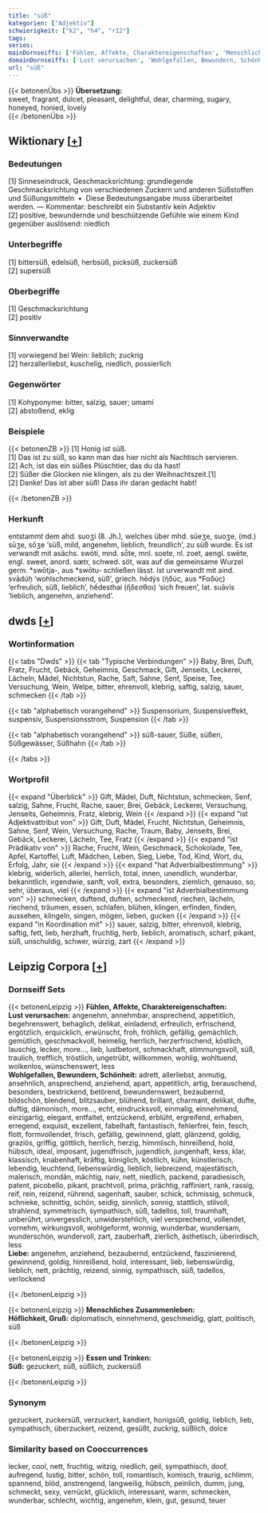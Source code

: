 ```yaml
---
title: "süß"
kategorien: ["Adjektiv"]
schwierigkeit: ["k2", "h4", "r12"]
tags:
series:
mainDornseiffs: ['Fühlen, Affekte, Charaktereigenschaften', 'Menschliches Zusammenleben', 'Essen und Trinken']
domainDornseiffs: ['Lust verursachen', 'Wohlgefallen, Bewundern, Schönheit', 'Liebe', 'Höflichkeit, Gruß', 'Süß']
url: "süß"
---
```


{{< betonenÜbs >}}
**Übersetzung:**  
sweet, fragrant, dulcet, pleasant, delightful, dear, charming, sugary, honeyed, honied, lovely  
{{< /betonenÜbs >}}

## Wiktionary [[+](https://de.wiktionary.org/wiki/süß)]

### Bedeutungen
[1] Sinneseindruck, Geschmacksrichtung: grundlegende Geschmacksrichtung von verschiedenen Zuckern und anderen Süßstoffen und Süßungsmitteln  •  Diese Bedeutungsangabe muss überarbeitet werden. — Kommentar: beschreibt ein Substantiv kein Adjektiv  
[2] positive, bewundernde und beschützende Gefühle wie einem Kind gegenüber auslösend: niedlich  

### Unterbegriffe
[1] bittersüß, edelsüß, herbsüß, picksüß, zuckersüß  
[2] supersüß  

### Oberbegriffe
[1] Geschmacksrichtung  
[2] positiv  

### Sinnverwandte
[1] vorwiegend bei Wein: lieblich; zuckrig  
[2] herzallerliebst, kuschelig, niedlich, possierlich  

### Gegenwörter
[1] Kohyponyme: bitter, salzig, sauer; umami  
[2] abstoßend, eklig  

### Beispiele
{{< betonenZB >}}
[1] Honig ist süß.  
[1] Das ist zu süß, so kann man das hier nicht als Nachtisch servieren.  
[2] Ach, ist das ein süßes Plüschtier, das du da hast!  
[2] Süßer die Glocken nie klingen, als zu der Weihnachtszeit.[1]  
[2] Danke! Das ist aber süß! Dass ihr daran gedacht habt!  

{{< /betonenZB >}}
### Herkunft
entstammt dem ahd. suoʒi (8. Jh.), welches über mhd. süeʒe, suoʒe, (md.) sūʒe, sōʒe ‘süß, mild, angenehm, lieblich, freundlich’, zu süß wurde. Es ist verwandt mit asächs. swōti, mnd. sȫte, mnl. soete, nl. zoet, aengl. swēte, engl. sweet, anord. sœtr, schwed. söt, was auf die gemeinsame Wurzel germ. *swōtja-, aus *swōtu- schließen lässt. Ist urverwandt mit aind. svādúḥ ‘wohlschmeckend, süß’, griech. hēdýs (ἡδύς, aus *Ϝαδύς) ‘erfreulich, süß, lieblich’, hḗdesthai (ἥδεσθαι) ‘sich freuen’, lat. suāvis ‘lieblich, angenehm, anziehend’.  



## dwds [[+](https://www.dwds.de/wb/süß)]

### Wortinformation
{{< tabs "Dwds" >}}
{{< tab "Typische Verbindungen" >}}
Baby, Brei, Duft, Fratz, Frucht, Gebäck, Geheimnis, Geschmack, Gift, Jenseits, Leckerei, Lächeln, Mädel, Nichtstun, Rache, Saft, Sahne, Senf, Speise, Tee, Versuchung, Wein, Welpe, bitter, ehrenvoll, klebrig, saftig, salzig, sauer, schmecken
{{< /tab >}}

{{< tab "alphabetisch vorangehend" >}}
Suspensorium, Suspensiveffekt, suspensiv, Suspensionsstrom, Suspension
{{< /tab >}}

{{< tab "alphabetisch vorangehend" >}}
süß-sauer, Süße, süßen, Süßgewässer, Süßhahn
{{< /tab >}}

{{< /tabs >}}

### Wortprofil
{{< expand "Überblick" >}} Gift, Mädel, Duft, Nichtstun, schmecken, Senf, salzig, Sahne, Frucht, Rache, sauer, Brei, Gebäck, Leckerei, Versuchung, Jenseits, Geheimnis, Fratz, klebrig, Wein {{< /expand >}}
{{< expand "ist Adjektivattribut von" >}} Gift, Duft, Mädel, Frucht, Nichtstun, Geheimnis, Sahne, Senf, Wein, Versuchung, Rache, Traum, Baby, Jenseits, Brei, Gebäck, Leckerei, Lächeln, Tee, Fratz {{< /expand >}}
{{< expand "ist Prädikativ von" >}} Rache, Frucht, Wein, Geschmack, Schokolade, Tee, Apfel, Kartoffel, Luft, Mädchen, Leben, Sieg, Liebe, Tod, Kind, Wort, du, Erfolg, Jahr, sie {{< /expand >}}
{{< expand "hat Adverbialbestimmung" >}} klebrig, widerlich, allerlei, herrlich, total, innen, unendlich, wunderbar, bekanntlich, irgendwie, sanft, voll, extra, besonders, ziemlich, genauso, so, sehr, überaus, viel {{< /expand >}}
{{< expand "ist Adverbialbestimmung von" >}} schmecken, duftend, duften, schmeckend, riechen, lächeln, riechend, träumen, essen, schlafen, blühen, klingen, erfinden, finden, aussehen, klingeln, singen, mögen, lieben, gucken {{< /expand >}}
{{< expand "in Koordination mit" >}} sauer, salzig, bitter, ehrenvoll, klebrig, saftig, fett, lieb, herzhaft, fruchtig, herb, lieblich, aromatisch, scharf, pikant, süß, unschuldig, schwer, würzig, zart {{< /expand >}}

## Leipzig Corpora [[+](https://corpora.uni-leipzig.de/en/res?word=süß&corpusId=deu_newscrawl-public_2018)]

### Dornseiff Sets
{{< betonenLeipzig >}}
**Fühlen, Affekte, Charaktereigenschaften:**  
**Lust verursachen:** angenehm, annehmbar, ansprechend, appetitlich, begehrenswert, behaglich, delikat, einladend, erfreulich, erfrischend, ergötzlich, erquicklich, erwünscht, froh, fröhlich, gefällig, gemächlich, gemütlich, geschmackvoll, heimelig, herrlich, herzerfrischend, köstlich, lauschig, lecker, more..., lieb, lustbetont, schmackhaft, stimmungsvoll, süß, traulich, trefflich, tröstlich, ungetrübt, willkommen, wohlig, wohltuend, wolkenlos, wünschenswert, less  
**Wohlgefallen, Bewundern, Schönheit:** adrett, allerliebst, anmutig, ansehnlich, ansprechend, anziehend, apart, appetitlich, artig, berauschend, besonders, bestrickend, betörend, bewundernswert, bezaubernd, bildschön, blendend, blitzsauber, blühend, brillant, charmant, delikat, dufte, duftig, dämonisch, more..., echt, eindrucksvoll, einmalig, einnehmend, einzigartig, elegant, entfaltet, entzückend, erblüht, ergreifend, erhaben, erregend, exquisit, exzellent, fabelhaft, fantastisch, fehlerfrei, fein, fesch, flott, formvollendet, frisch, gefällig, gewinnend, glatt, glänzend, goldig, graziös, griffig, göttlich, herrlich, herzig, himmlisch, hinreißend, hold, hübsch, ideal, imposant, jugendfrisch, jugendlich, jungenhaft, kess, klar, klassisch, knabenhaft, kräftig, königlich, köstlich, kühn, künstlerisch, lebendig, leuchtend, liebenswürdig, lieblich, liebreizend, majestätisch, malerisch, mondän, mächtig, naiv, nett, niedlich, packend, paradiesisch, patent, picobello, pikant, prachtvoll, prima, prächtig, raffiniert, rank, rassig, reif, rein, reizend, rührend, sagenhaft, sauber, schick, schmissig, schmuck, schnieke, schnittig, schön, seidig, sinnlich, sonnig, stattlich, stilvoll, strahlend, symmetrisch, sympathisch, süß, tadellos, toll, traumhaft, unberührt, unvergesslich, unwiderstehlich, viel versprechend, vollendet, vornehm, wirkungsvoll, wohlgeformt, wonnig, wunderbar, wundersam, wunderschön, wundervoll, zart, zauberhaft, zierlich, ästhetisch, überirdisch, less  
**Liebe:** angenehm, anziehend, bezaubernd, entzückend, faszinierend, gewinnend, goldig, hinreißend, hold, interessant, lieb, liebenswürdig, lieblich, nett, prächtig, reizend, sinnig, sympathisch, süß, tadellos, verlockend  

{{< /betonenLeipzig >}}


{{< betonenLeipzig >}}
**Menschliches Zusammenleben:**  
**Höflichkeit, Gruß:** diplomatisch, einnehmend, geschmeidig, glatt, politisch, süß  

{{< /betonenLeipzig >}}


{{< betonenLeipzig >}}
**Essen und Trinken:**  
**Süß:** gezuckert, süß, süßlich, zuckersüß  

{{< /betonenLeipzig >}}

### Synonym
gezuckert, zuckersüß, verzuckert, kandiert, honigsüß, goldig, lieblich, lieb, sympathisch, überzuckert, reizend, gesüßt, zuckrig, süßlich, dolce


### Similarity based on Cooccurrences
lecker, cool, nett, fruchtig, witzig, niedlich, geil, sympathisch, doof, aufregend, lustig, bitter, schön, toll, romantisch, komisch, traurig, schlimm, spannend, blöd, anstrengend, langweilig, hübsch, peinlich, dumm, jung, schmeckt, sexy, verrückt, glücklich, interessant, warm, schmecken, wunderbar, schlecht, wichtig, angenehm, klein, gut, gesund, teuer


